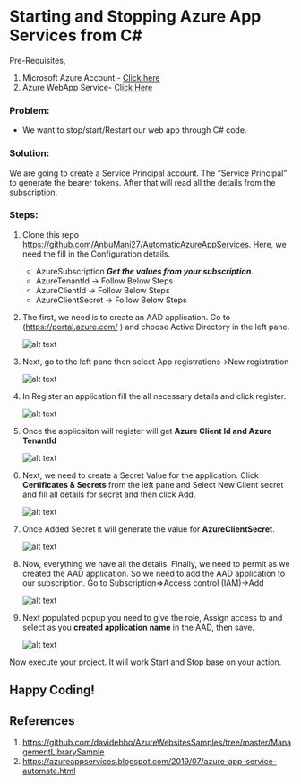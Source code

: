 # Starting and Stopping Azure App Services from C#

Pre-Requisites,

1. Microsoft Azure Account - [Click here](https://azure.microsoft.com/en-in/free/)
2. Azure WebApp Service- [Click Here](https://azure.microsoft.com/en-in/services/app-service/web/)
 
### Problem:
 - We want to stop/start/Restart our web app through C# code.

### Solution:

 We are going to create a Service Principal account. The  “Service Principal” to generate the bearer tokens. After that will read all the details from the subscription.

### Steps:

1. Clone this repo https://github.com/AnbuMani27/AutomaticAzureAppServices. Here, we need the fill in the Configuration details.

     -  AzureSubscription ___Get the values from your subscription___.
     -  AzureTenantId -> Follow Below Steps
     -  AzureClientId -> Follow Below Steps
     -  AzureClientSecret -> Follow Below Steps

1. The first, we need is to create an AAD application. Go to (https://portal.azure.com/ ) and choose Active Directory in the left pane.

   ![alt text](https://github.com/AnbuMani27/AutomaticAzureAppServices/blob/main/Images/1.PNG)

2. Next, go to the left pane then select App registrations->New registration

   ![alt text](https://github.com/AnbuMani27/AutomaticAzureAppServices/blob/main/Images/2.PNG)

3.  In Register an application fill the all necessary details and click register.

    ![alt text](https://github.com/AnbuMani27/AutomaticAzureAppServices/blob/main/Images/3.PNG)

4. Once the applicaiton will register will get **Azure Client Id and Azure TenantId**

    ![alt text](https://github.com/AnbuMani27/AutomaticAzureAppServices/blob/main/Images/4.PNG)

5. Next, we need to create a Secret Value for the application. Click **Certificates & Secrets** from the left pane and Select New Client secret and fill all details for secret and then click Add.

    ![alt text](https://github.com/AnbuMani27/AutomaticAzureAppServices/blob/main/Images/5.PNG)

6. Once Added Secret it will generate the value for **AzureClientSecret**.

    ![alt text](https://github.com/AnbuMani27/AutomaticAzureAppServices/blob/main/Images/6.PNG)
 

7. Now, everything we have all the details. Finally, we need to permit as we created the AAD application. So we need to add the AAD application to our subscription. Go to Subscription=>Access control (IAM)->Add

     ![alt text](https://github.com/AnbuMani27/AutomaticAzureAppServices/blob/main/Images/7.PNG) 

 8. Next populated popup you need to give the role, Assign access to and select as you **created application name** in the AAD, then save.

     ![alt text](https://github.com/AnbuMani27/AutomaticAzureAppServices/blob/main/Images/8.PNG)

  Now execute your project. It will work Start and Stop base on your action.

## Happy Coding!

## References 

1. https://github.com/davidebbo/AzureWebsitesSamples/tree/master/ManagementLibrarySample
2. https://azureappservices.blogspot.com/2019/07/azure-app-service-automate.html
